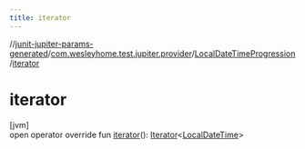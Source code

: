 ```yaml
---
title: iterator
---
```

//[junit-jupiter-params-generated](../../../index.html)/[com.wesleyhome.test.jupiter.provider](../index.html)/[LocalDateTimeProgression](index.html)/[iterator](iterator.html)



# iterator



[jvm]\
open operator override fun [iterator](iterator.html)(): [Iterator](https://kotlinlang.org/api/latest/jvm/stdlib/kotlin.collections/-iterator/index.html)&lt;[LocalDateTime](https://docs.oracle.com/javase/8/docs/api/java/time/LocalDateTime.html)&gt;




